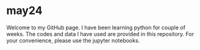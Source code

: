 # may24

Welcome to my GitHub page. I have been learning python for couple of weeks. The codes and data I have used are provided in this repository. For your convenience, please use the jupyter notebooks.
